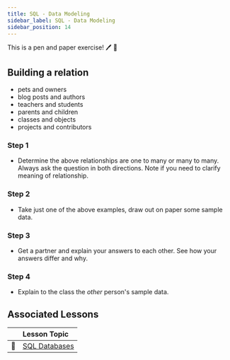 ```yaml
---
title: SQL - Data Modeling
sidebar_label: SQL - Data Modeling
sidebar_position: 14
---
```


This is a pen and paper exercise! :pen: :page_facing_up:

## Building a relation

- pets and owners
- blog posts and authors
- teachers and students
- parents and children
- classes and objects
- projects and contributors

### Step 1

- Determine the above relationships are one to many or many to many. Always ask the question in both directions. Note if you need to clarify meaning of relationship.

### Step 2

- Take just one of the above examples, draw out on paper some sample data.

### Step 3

- Get a partner and explain your answers to each other. See how your answers differ and why.

### Step 4

- Explain to the class the _other_ person's sample data.

## Associated Lessons

|        | Lesson Topic |
|--------|:------------------------|
| :memo: | [SQL Databases](/docs/lessons/databases/) |
